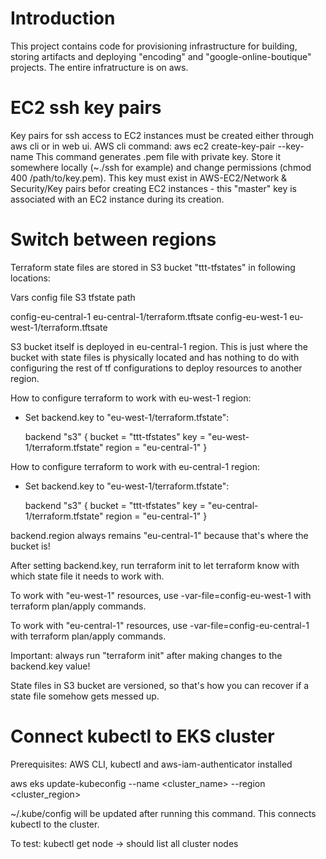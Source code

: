 # Introduction

This project contains code for provisioning infrastructure for building, storing artifacts and deploying
"encoding" and "google-online-boutique" projects. The entire infratructure is on aws.

# EC2 ssh key pairs

Key pairs for ssh access to EC2 instances must be created either through aws cli or in web ui.
AWS cli command:    aws ec2 create-key-pair --key-name <key-pair-name>
This command generates .pem file with private key. Store it somewhere locally (~./ssh for example) and
change permissions (chmod 400 /path/to/key.pem). This key must exist in AWS-EC2/Network & Security/Key pairs
befor creating EC2 instances - this "master" key is associated with an EC2 instance during its creation.

# Switch between regions

Terraform state files are stored in S3 bucket "ttt-tfstates" in following locations:

Vars config file                S3 tfstate path

config-eu-central-1             eu-central-1/terraform.tftsate
config-eu-west-1                eu-west-1/terraform.tftsate

S3 bucket itself is deployed in eu-central-1 region. This is just where the bucket with state files is physically located and has nothing to do with configuring the rest of tf configurations to deploy resources to another region.

How to configure terraform to work with eu-west-1 region:

- Set backend.key to "eu-west-1/terraform.tfstate":

  backend "s3" {
    bucket = "ttt-tfstates"
    key    = "eu-west-1/terraform.tfstate"
    region = "eu-central-1"
  }

How to configure terraform to work with eu-central-1 region:

- Set backend.key to "eu-west-1/terraform.tfstate":

  backend "s3" {
    bucket = "ttt-tfstates"
    key    = "eu-central-1/terraform.tfstate"
    region = "eu-central-1"
  }

backend.region always remains "eu-central-1" because that's where the bucket is!

After setting backend.key, run terraform init to let terraform know with which state file it needs to work with.

To work with "eu-west-1" resources, use -var-file=config-eu-west-1 with terraform plan/apply commands.

To work with "eu-central-1" resources, use -var-file=config-eu-central-1 with terraform plan/apply commands.

Important: always run "terraform init" after making changes to the backend.key value!

State files in S3 bucket are versioned, so that's how you can recover if a state file somehow gets messed up.

# Connect kubectl to EKS cluster

Prerequisites: AWS CLI, kubectl and aws-iam-authenticator installed

aws eks update-kubeconfig --name <cluster_name> --region <cluster_region>

~/.kube/config will be updated after running this command. This connects kubectl to the cluster.

To test: kubectl get node -> should list all cluster nodes